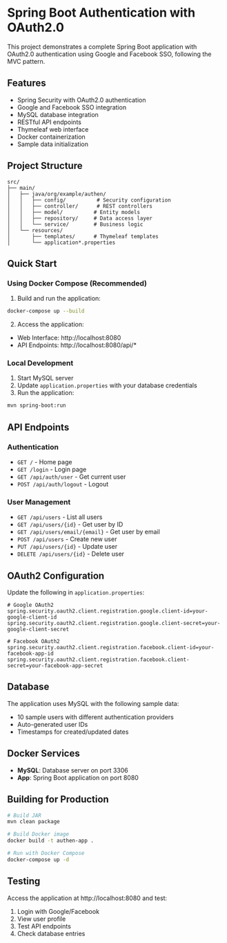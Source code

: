 # Spring Boot Authentication with OAuth2.0

This project demonstrates a complete Spring Boot application with OAuth2.0 authentication using Google and Facebook SSO, following the MVC pattern.

## Features

- Spring Security with OAuth2.0 authentication
- Google and Facebook SSO integration
- MySQL database integration
- RESTful API endpoints
- Thymeleaf web interface
- Docker containerization
- Sample data initialization

## Project Structure

```
src/
├── main/
│   ├── java/org/example/authen/
│   │   ├── config/          # Security configuration
│   │   ├── controller/      # REST controllers
│   │   ├── model/          # Entity models
│   │   ├── repository/     # Data access layer
│   │   └── service/        # Business logic
│   └── resources/
│       ├── templates/      # Thymeleaf templates
│       └── application*.properties
```

## Quick Start

### Using Docker Compose (Recommended)

1. Build and run the application:
```bash
docker-compose up --build
```

2. Access the application:
- Web Interface: http://localhost:8080
- API Endpoints: http://localhost:8080/api/*

### Local Development

1. Start MySQL server
2. Update `application.properties` with your database credentials
3. Run the application:
```bash
mvn spring-boot:run
```

## API Endpoints

### Authentication
- `GET /` - Home page
- `GET /login` - Login page
- `GET /api/auth/user` - Get current user
- `POST /api/auth/logout` - Logout

### User Management
- `GET /api/users` - List all users
- `GET /api/users/{id}` - Get user by ID
- `GET /api/users/email/{email}` - Get user by email
- `POST /api/users` - Create new user
- `PUT /api/users/{id}` - Update user
- `DELETE /api/users/{id}` - Delete user

## OAuth2 Configuration

Update the following in `application.properties`:

```properties
# Google OAuth2
spring.security.oauth2.client.registration.google.client-id=your-google-client-id
spring.security.oauth2.client.registration.google.client-secret=your-google-client-secret

# Facebook OAuth2
spring.security.oauth2.client.registration.facebook.client-id=your-facebook-app-id
spring.security.oauth2.client.registration.facebook.client-secret=your-facebook-app-secret
```

## Database

The application uses MySQL with the following sample data:
- 10 sample users with different authentication providers
- Auto-generated user IDs
- Timestamps for created/updated dates

## Docker Services

- **MySQL**: Database server on port 3306
- **App**: Spring Boot application on port 8080

## Building for Production

```bash
# Build JAR
mvn clean package

# Build Docker image
docker build -t authen-app .

# Run with Docker Compose
docker-compose up -d
```

## Testing

Access the application at http://localhost:8080 and test:
1. Login with Google/Facebook
2. View user profile
3. Test API endpoints
4. Check database entries